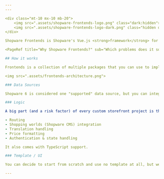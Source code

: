 ```yaml
---
---

<div class="mt-10 mx-10 mb-20">
    <img src=".assets/shopware-frontends-logo.png" class="dark:hidden">
    <img src=".assets/shopware-frontends-logo-dark.png" class="hidden dark:block">
</div>

Shopware Frontends is Shopware's Vue.js <strong>framework</strong> for building custom storefronts.

<PageRef title="Why Shopware Frontends?" sub="Which problems does it solve" page="/why-shopware-frontends" />

## How it works

Frontends is a collection of multiple packages that you can use to implement your custom storefront project.

<img src=".assets/frontends-architecture.png">

### Data Sources

Shopware 6 is considered one "supported" data source, but you can integrate any other data source you like - such as CMS or analytics. Shopware Frontends uses the Store API to connect with your Shopware 6 instance at runtime.

### Logic

A big part (and a risk factor) of every custom storefront project is the implementation of domain-specific business functionality. That's why Shopware Frontends offers various packages that take care of some heavy lifting:

- Routing
- Shopping worlds (Shopware CMS) integration
- Translation handling
- Price formatting
- Authentication & state handling

It also comes with TypeScript support.

### Template / UI

You can decide to start from scratch and use no template at all, but we recommend looking at our [Templates](./getting-started/templates.md) which are based on **Nuxt.js** and **Tailwind CSS**.

---
```


<PageRef page="../getting-started/templates" title="Getting Started" sub="Get started with Shopware Frontends" />

